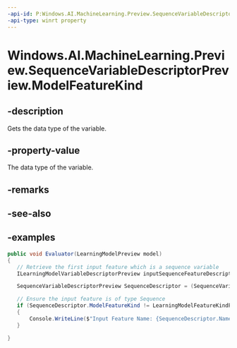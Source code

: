 ```yaml
---
-api-id: P:Windows.AI.MachineLearning.Preview.SequenceVariableDescriptorPreview.ModelFeatureKind
-api-type: winrt property
---
```


<!-- Property syntax.
public LearningModelFeatureKindPreview ModelFeatureKind { get; }
-->

# Windows.AI.MachineLearning.Preview.SequenceVariableDescriptorPreview.ModelFeatureKind

## -description
Gets the data type of the variable.

## -property-value
The data type of the variable.

## -remarks

## -see-also

## -examples
 ```csharp
public void Evaluator(LearningModelPreview model)
{
	// Retrieve the first input feature which is a sequence variable
    ILearningModelVariableDescriptorPreview inputSequenceFeatureDescription = model.Description.InputFeatures.First(feature=>feature.ModelFeatureKind == LearningModelFeatureKindPreview.Sequence);
 
    SequenceVariableDescriptorPreview SequenceDescriptor = (SequenceVariableDescriptorPreview)inputSequenceFeatureDescription;

	// Ensure the input feature is of type Sequence
    if (SequenceDescriptor.ModelFeatureKind != LearningModelFeatureKindPreview.Sequence)
    {
        Console.WriteLine($"Input Feature Name: {SequenceDescriptor.Name}. Feature type is not a Sequence.");
    }

 }
 ```

